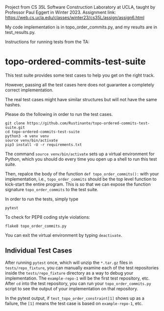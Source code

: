 Project from CS 35L Software Construction Laboratory at UCLA, taught by Professor Paul Eggert in Winter 2023. Assignment link: https://web.cs.ucla.edu/classes/winter23/cs35L/assign/assign6.html

My code implementation is in topo_order_commits.py, and my results are in test_results.py.

Instructions for running tests from the TA:

# topo-ordered-commits-test-suite

This test suite provides some test cases to help you get on the right track.

However, passing all the test cases here does not guarantee a completely correct implementation.

The real test cases might have similar structures but will not have the same hashes.

Please do the following in order to run the test cases.

```
git clone https://github.com/Rustinante/topo-ordered-commits-test-suite.git
cd topo-ordered-commits-test-suite
python3 -m venv venv
source venv/bin/activate
pip3 install -U -r requirements.txt
```

The command `source venv/bin/activate` sets up a virtual environment for Python,
which you should do every time you open up a shell to run this test suite.

Then, repalce the body of the function `def topo_order_commits():` with your implementation,
i.e., `topo_order_commits` should be the top level function to kick-start the entire program.
This is so that we can expose the function signature `topo_order_commits` to the test suite.

In order to run the tests, simply type

```
pytest
```

To check for PEP8 coding style violations:
```
flake8 topo_order_commits.py
```

You can exit the virtual environment by typing `deactivate`.


## Individual Test Cases
After running `pytest` once, which will unzip the `*.tar.gz` files in `tests/repo_fixture`, you can manually examine each of the test repositories inside the `tests/repo_fixture` directory as a way to debug your implementation. The `example-repo-1` will be the first test repository, etc. After `cd` into the test repository, you can run your `topo_order_commits.py` script to see the output of your implementation on that repository.

In the pytest output, if `test_topo_order_constraint[1]` shows up as a failure, the `[1]` means the test case is based on `example-repo-1`, etc.
